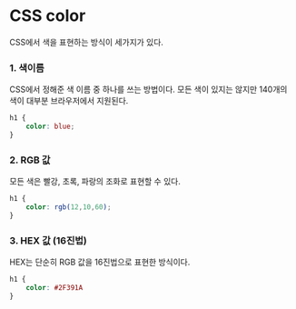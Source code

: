 # CSS color

CSS에서 색을 표현하는 방식이 세가지가 있다.



### 1. 색이름

CSS에서 정해준 색 이름 중 하나를 쓰는 방법이다. 모든 색이 있지는 않지만 140개의 색이 대부분 브라우저에서 지원된다.

```css
h1 {
    color: blue;
}
```



### 2. RGB 값

모든 색은 빨강, 초록, 파랑의 조화로 표현할 수 있다. 

```css
h1 {
    color: rgb(12,10,60);
}
```



### 3. HEX 값 (16진법)

HEX는 단순히 RGB 값을 16진법으로 표현한 방식이다.

```css
h1 {
    color: #2F391A
}
```

